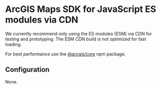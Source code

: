 # ArcGIS Maps SDK for JavaScript ES modules via CDN

We currently recommend only using the ES modules (ESM) via CDN for testing and prototyping. The ESM CDN build is not optimized for fast loading. 

For best performance use the [@arcgis/core](https://www.npmjs.com/package/@arcgis/core) npm package.

## Configuration

None. 